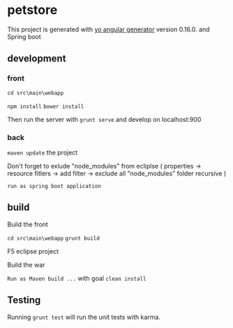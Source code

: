# petstore

This project is generated with [yo angular generator](https://github.com/yeoman/generator-angular)
version 0.16.0. and Spring boot

## development

### front
`cd src\main\webapp`

`npm install`
`bower install`

Then run the server with `grunt serve` and develop on localhost:900

### back

`maven update` the project

Don't forget to exlude "node_modules" from ecliplse ( properties -> resource fitlers -> add filter -> exclude all "node_modules" folder recursive )

`run as spring boot application`

## build

Build the front

`cd src\main\webapp`
`grunt build`

F5 eclipse project

Build the war

`Run as Maven build ...` with goal `clean install`

## Testing

Running `grunt test` will run the unit tests with karma.
